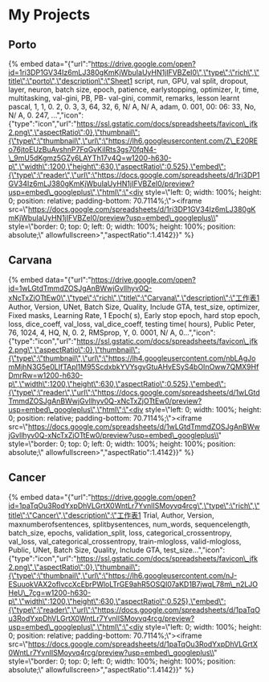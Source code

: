 # My Projects





## Porto

{% embed data="{\"url\":\"https://drive.google.com/open?id=1ri3DP1GV34Iz6mLJ380gKmKjWbuIaUyHN1jIFVBZeI0\",\"type\":\"rich\",\"title\":\"porto\",\"description\":\"Sheet1   script, run, GPU, val split, dropout, layer, neuron, batch size, epoch, patience, earlystopping, optimizer, lr, time, multitasking, val-gini, PB, PB- val-gini, commit, remarks, lesson learnt  pascal, 1, 1, 0. 2, 0. 3, 3, 64, 32, 6, N/ A, N/ A, adam, 0. 001, 00: 06: 33, No, N/ A, 0. 247, ...\",\"icon\":{\"type\":\"icon\",\"url\":\"https://ssl.gstatic.com/docs/spreadsheets/favicon\_jfk2.png\",\"aspectRatio\":0},\"thumbnail\":{\"type\":\"thumbnail\",\"url\":\"https://lh6.googleusercontent.com/Z\_E20REo76jtoEUzBuAvshnP7FqGvKiIRts3gs70fqN4-\_9mU5dKgmz5GZy6LAYTh17v4Q=w1200-h630-p\",\"width\":1200,\"height\":630,\"aspectRatio\":0.525},\"embed\":{\"type\":\"reader\",\"url\":\"https://docs.google.com/spreadsheets/d/1ri3DP1GV34Iz6mLJ380gKmKjWbuIaUyHN1jIFVBZeI0/preview?usp=embed\_googleplus\",\"html\":\"<div style=\\"left: 0; width: 100%; height: 0; position: relative; padding-bottom: 70.7114%;\\"><iframe src=\\"https://docs.google.com/spreadsheets/d/1ri3DP1GV34Iz6mLJ380gKmKjWbuIaUyHN1jIFVBZeI0/preview?usp=embed\_googleplus\\" style=\\"border: 0; top: 0; left: 0; width: 100%; height: 100%; position: absolute;\\" allowfullscreen></iframe></div>\",\"aspectRatio\":1.4142}}" %}





## Carvana

{% embed data="{\"url\":\"https://drive.google.com/open?id=1wLGtdTmmdZOSJgAnBWwjGvllhyv0Q-xNcTxZjOTtEw0\",\"type\":\"rich\",\"title\":\"Carvana\",\"description\":\"工作表1   Author, Version, UNet, Batch Size, Quality, Include GTA, test\_size, optimizer, Fixed masks, Learning Rate, 1 Epoch\( s\), Early stop epoch, hard stop epoch, loss, dice\_coeff, val\_loss, val\_dice\_coeff, testing time\( hours\), Public  Peter, 76, 1024, 4, HQ, N, 0. 2, RMSprop, Y, 0. 0001, N/ A, 0...\",\"icon\":{\"type\":\"icon\",\"url\":\"https://ssl.gstatic.com/docs/spreadsheets/favicon\_jfk2.png\",\"aspectRatio\":0},\"thumbnail\":{\"type\":\"thumbnail\",\"url\":\"https://lh4.googleusercontent.com/nbLAgJomMjhN3G5e0LIfTApl1M95ScdxbkYVYsgvGtuAHvESyS4bOInOww7QMX9HfDmrRw=w1200-h630-p\",\"width\":1200,\"height\":630,\"aspectRatio\":0.525},\"embed\":{\"type\":\"reader\",\"url\":\"https://docs.google.com/spreadsheets/d/1wLGtdTmmdZOSJgAnBWwjGvllhyv0Q-xNcTxZjOTtEw0/preview?usp=embed\_googleplus\",\"html\":\"<div style=\\"left: 0; width: 100%; height: 0; position: relative; padding-bottom: 70.7114%;\\"><iframe src=\\"https://docs.google.com/spreadsheets/d/1wLGtdTmmdZOSJgAnBWwjGvllhyv0Q-xNcTxZjOTtEw0/preview?usp=embed\_googleplus\\" style=\\"border: 0; top: 0; left: 0; width: 100%; height: 100%; position: absolute;\\" allowfullscreen></iframe></div>\",\"aspectRatio\":1.4142}}" %}







## Cancer

{% embed data="{\"url\":\"https://drive.google.com/open?id=1paTqOu3RodYxpDhVLGrtX0WntLr7YvnlISMoyvq4rcg\",\"type\":\"rich\",\"title\":\"Cancer\",\"description\":\"工作表1   Trial, Author, Version, maxnumberofsentences, splitbysentences, num\_words, sequencelength, batch\_size, epochs, validation\_split, loss, categorical\_crossentropy, val\_loss, val\_categorical\_crossentropy, train-mlogloss, valid-mlogloss, Public, UNet, Batch Size, Quality, Include GTA, test\_size...\",\"icon\":{\"type\":\"icon\",\"url\":\"https://ssl.gstatic.com/docs/spreadsheets/favicon\_jfk2.png\",\"aspectRatio\":0},\"thumbnail\":{\"type\":\"thumbnail\",\"url\":\"https://lh6.googleusercontent.com/nJ-ESuuokVAX2ofIvccXcEbrPWloLTrGE9ahR5OSQI07aKD1B7jwqL78m\_n2LJOHeU\_7cg=w1200-h630-p\",\"width\":1200,\"height\":630,\"aspectRatio\":0.525},\"embed\":{\"type\":\"reader\",\"url\":\"https://docs.google.com/spreadsheets/d/1paTqOu3RodYxpDhVLGrtX0WntLr7YvnlISMoyvq4rcg/preview?usp=embed\_googleplus\",\"html\":\"<div style=\\"left: 0; width: 100%; height: 0; position: relative; padding-bottom: 70.7114%;\\"><iframe src=\\"https://docs.google.com/spreadsheets/d/1paTqOu3RodYxpDhVLGrtX0WntLr7YvnlISMoyvq4rcg/preview?usp=embed\_googleplus\\" style=\\"border: 0; top: 0; left: 0; width: 100%; height: 100%; position: absolute;\\" allowfullscreen></iframe></div>\",\"aspectRatio\":1.4142}}" %}




